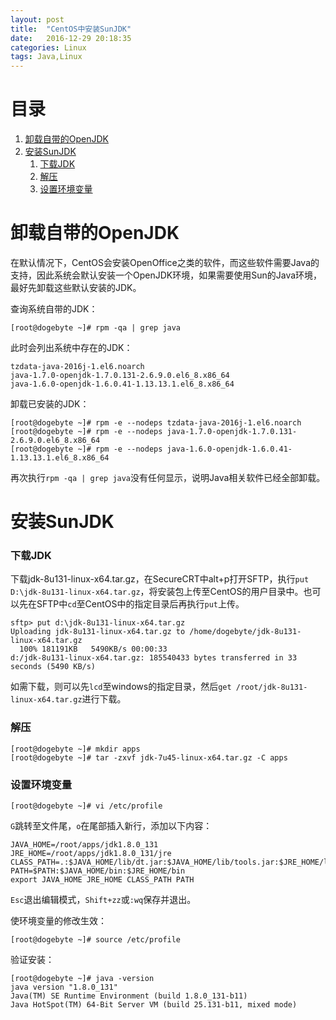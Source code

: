 ```yaml
---
layout: post
title:  "CentOS中安装SunJDK"
date:   2016-12-29 20:18:35
categories: Linux
tags: Java,Linux
---
```


# 目录
1. [卸载自带的OpenJDK](#1)
2. [安装SunJDK](#2)
   1. [下载JDK](#2_1)
   2. [解压](#2_2)
   3. [设置环境变量](#2_3)

<h1 id="1">卸载自带的OpenJDK</h1>

在默认情况下，CentOS会安装OpenOffice之类的软件，而这些软件需要Java的支持，因此系统会默认安装一个OpenJDK环境，如果需要使用Sun的Java环境，最好先卸载这些默认安装的JDK。

查询系统自带的JDK：

```
[root@dogebyte ~]# rpm -qa | grep java
```

此时会列出系统中存在的JDK：

```
tzdata-java-2016j-1.el6.noarch
java-1.7.0-openjdk-1.7.0.131-2.6.9.0.el6_8.x86_64
java-1.6.0-openjdk-1.6.0.41-1.13.13.1.el6_8.x86_64
```

卸载已安装的JDK：

```
[root@dogebyte ~]# rpm -e --nodeps tzdata-java-2016j-1.el6.noarch
[root@dogebyte ~]# rpm -e --nodeps java-1.7.0-openjdk-1.7.0.131-2.6.9.0.el6_8.x86_64
[root@dogebyte ~]# rpm -e --nodeps java-1.6.0-openjdk-1.6.0.41-1.13.13.1.el6_8.x86_64
```

再次执行`rpm -qa | grep java`没有任何显示，说明Java相关软件已经全部卸载。

<h1 id="2">安装SunJDK</h1>

<h3 id="2_1">下载JDK</h3>

下载jdk-8u131-linux-x64.tar.gz，在SecureCRT中alt+p打开SFTP，执行`put D:\jdk-8u131-linux-x64.tar.gz`，将安装包上传至CentOS的用户目录中。也可以先在SFTP中`cd`至CentOS中的指定目录后再执行`put`上传。

```
sftp> put d:\jdk-8u131-linux-x64.tar.gz
Uploading jdk-8u131-linux-x64.tar.gz to /home/dogebyte/jdk-8u131-linux-x64.tar.gz
  100% 181191KB   5490KB/s 00:00:33     
d:/jdk-8u131-linux-x64.tar.gz: 185540433 bytes transferred in 33 seconds (5490 KB/s)
```



如需下载，则可以先`lcd`至windows的指定目录，然后`get /root/jdk-8u131-linux-x64.tar.gz`进行下载。

<h3 id="2_2">解压</h3>

```
[root@dogebyte ~]# mkdir apps
[root@dogebyte ~]# tar -zxvf jdk-7u45-linux-x64.tar.gz -C apps
```

<h3 id="2_3">设置环境变量</h3>

```
[root@dogebyte ~]# vi /etc/profile
```

`G`跳转至文件尾，`o`在尾部插入新行，添加以下内容：

```
JAVA_HOME=/root/apps/jdk1.8.0_131
JRE_HOME=/root/apps/jdk1.8.0_131/jre
CLASS_PATH=.:$JAVA_HOME/lib/dt.jar:$JAVA_HOME/lib/tools.jar:$JRE_HOME/lib
PATH=$PATH:$JAVA_HOME/bin:$JRE_HOME/bin
export JAVA_HOME JRE_HOME CLASS_PATH PATH
```

`Esc`退出编辑模式，`Shift+zz`或`:wq`保存并退出。

使环境变量的修改生效：

```
[root@dogebyte ~]# source /etc/profile
```

验证安装：

```
[root@dogebyte ~]# java -version
java version "1.8.0_131"
Java(TM) SE Runtime Environment (build 1.8.0_131-b11)
Java HotSpot(TM) 64-Bit Server VM (build 25.131-b11, mixed mode)
```